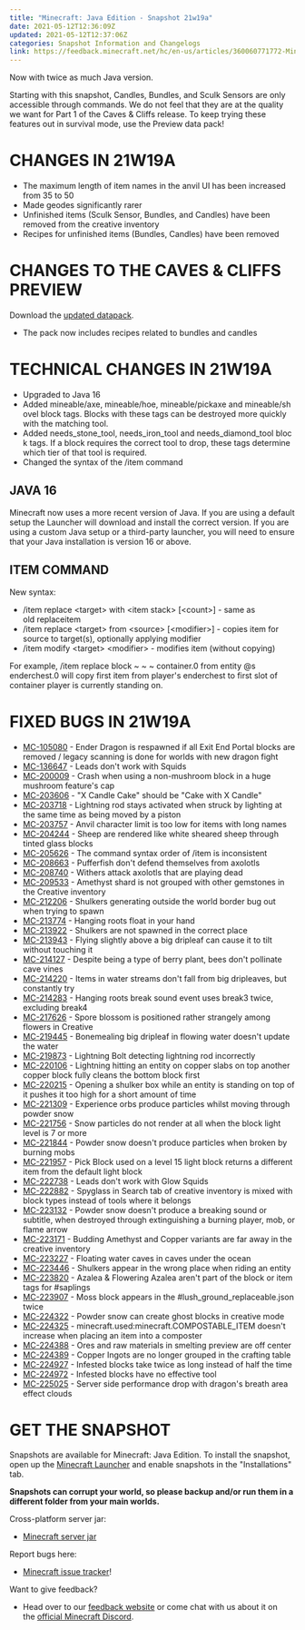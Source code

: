 ```yaml
---
title: "Minecraft: Java Edition - Snapshot 21w19a"
date: 2021-05-12T12:36:09Z
updated: 2021-05-12T12:37:06Z
categories: Snapshot Information and Changelogs
link: https://feedback.minecraft.net/hc/en-us/articles/360060771772-Minecraft-Java-Edition-Snapshot-21w19a
---
```


Now with twice as much Java version.

Starting with this snapshot, Candles, Bundles, and Sculk Sensors are only accessible through commands. We do not feel that they are at the quality we want for Part 1 of the Caves & Cliffs release. To keep trying these features out in survival mode, use the Preview data pack!

# CHANGES IN 21W19A

-   The maximum length of item names in the anvil UI has been increased from 35 to 50
-   Made geodes significantly rarer
-   Unfinished items (Sculk Sensor, Bundles, and Candles) have been removed from the creative inventory
-   Recipes for unfinished items (Bundles, Candles) have been removed

# CHANGES TO THE CAVES & CLIFFS PREVIEW

Download the [updated datapack](https://launcher.mojang.com/v1/objects/a6b56d6f14869646eb8d399e99a0149bdd954490/CavesAndCliffsPreview.zip).

-   The pack now includes recipes related to bundles and candles

# TECHNICAL CHANGES IN 21W19A

-   Upgraded to Java 16
-   Added mineable/axe, mineable/hoe, mineable/pickaxe and mineable/shovel block tags. Blocks with these tags can be destroyed more quickly with the matching tool.
-   Added needs_stone_tool, needs_iron_tool and needs_diamond_tool block tags. If a block requires the correct tool to drop, these tags determine which tier of that tool is required.
-   Changed the syntax of the /item command

## JAVA 16

Minecraft now uses a more recent version of Java. If you are using a default setup the Launcher will download and install the correct version. If you are using a custom Java setup or a third-party launcher, you will need to ensure that your Java installation is version 16 or above.

## ITEM COMMAND

New syntax:

-   /item replace \<target\> with \<item stack\> \[\<count\>\] - same as old replaceitem
-   /item replace \<target\> from \<source\> \[\<modifier\>\] - copies item for source to target(s), optionally applying modifier
-   /item modify \<target\> \<modifier\> - modifies item (without copying)

For example, /item replace block \~ \~ \~ container.0 from entity \@s enderchest.0 will copy first item from player's enderchest to first slot of container player is currently standing on.

# FIXED BUGS IN 21W19A

-   [MC-105080](https://bugs.mojang.com/browse/MC-105080) - Ender Dragon is respawned if all Exit End Portal blocks are removed / legacy scanning is done for worlds with new dragon fight
-   [MC-136647](https://bugs.mojang.com/browse/MC-136647) - Leads don't work with Squids
-   [MC-200009](https://bugs.mojang.com/browse/MC-200009) - Crash when using a non-mushroom block in a huge mushroom feature's cap
-   [MC-203606](https://bugs.mojang.com/browse/MC-203606) - "X Candle Cake" should be "Cake with X Candle"
-   [MC-203718](https://bugs.mojang.com/browse/MC-203718) - Lightning rod stays activated when struck by lighting at the same time as being moved by a piston
-   [MC-203757](https://bugs.mojang.com/browse/MC-203757) - Anvil character limit is too low for items with long names
-   [MC-204244](https://bugs.mojang.com/browse/MC-204244) - Sheep are rendered like white sheared sheep through tinted glass blocks
-   [MC-205626](https://bugs.mojang.com/browse/MC-205626) - The command syntax order of /item is inconsistent
-   [MC-208663](https://bugs.mojang.com/browse/MC-208663) - Pufferfish don't defend themselves from axolotls
-   [MC-208740](https://bugs.mojang.com/browse/MC-208740) - Withers attack axolotls that are playing dead
-   [MC-209533](https://bugs.mojang.com/browse/MC-209533) - Amethyst shard is not grouped with other gemstones in the Creative inventory
-   [MC-212206](https://bugs.mojang.com/browse/MC-212206) - Shulkers generating outside the world border bug out when trying to spawn
-   [MC-213774](https://bugs.mojang.com/browse/MC-213774) - Hanging roots float in your hand
-   [MC-213922](https://bugs.mojang.com/browse/MC-213922) - Shulkers are not spawned in the correct place
-   [MC-213943](https://bugs.mojang.com/browse/MC-213943) - Flying slightly above a big dripleaf can cause it to tilt without touching it
-   [MC-214127](https://bugs.mojang.com/browse/MC-214127) - Despite being a type of berry plant, bees don't pollinate cave vines
-   [MC-214220](https://bugs.mojang.com/browse/MC-214220) - Items in water streams don't fall from big dripleaves, but constantly try
-   [MC-214283](https://bugs.mojang.com/browse/MC-214283) - Hanging roots break sound event uses break3 twice, excluding break4
-   [MC-217626](https://bugs.mojang.com/browse/MC-217626) - Spore blossom is positioned rather strangely among flowers in Creative
-   [MC-219445](https://bugs.mojang.com/browse/MC-219445) - Bonemealing big dripleaf in flowing water doesn't update the water
-   [MC-219873](https://bugs.mojang.com/browse/MC-219873) - Lightning Bolt detecting lightning rod incorrectly
-   [MC-220106](https://bugs.mojang.com/browse/MC-220106) - Lightning hitting an entity on copper slabs on top another copper block fully cleans the bottom block first
-   [MC-220215](https://bugs.mojang.com/browse/MC-220215) - Opening a shulker box while an entity is standing on top of it pushes it too high for a short amount of time
-   [MC-221309](https://bugs.mojang.com/browse/MC-221309) - Experience orbs produce particles whilst moving through powder snow
-   [MC-221756](https://bugs.mojang.com/browse/MC-221756) - Snow particles do not render at all when the block light level is 7 or more
-   [MC-221844](https://bugs.mojang.com/browse/MC-221844) - Powder snow doesn't produce particles when broken by burning mobs
-   [MC-221957](https://bugs.mojang.com/browse/MC-221957) - Pick Block used on a level 15 light block returns a different item from the default light block
-   [MC-222738](https://bugs.mojang.com/browse/MC-222738) - Leads don't work with Glow Squids
-   [MC-222882](https://bugs.mojang.com/browse/MC-222882) - Spyglass in Search tab of creative inventory is mixed with block types instead of tools where it belongs
-   [MC-223132](https://bugs.mojang.com/browse/MC-223132) - Powder snow doesn't produce a breaking sound or subtitle, when destroyed through extinguishing a burning player, mob, or flame arrow
-   [MC-223171](https://bugs.mojang.com/browse/MC-223171) - Budding Amethyst and Copper variants are far away in the creative inventory
-   [MC-223227](https://bugs.mojang.com/browse/MC-223227) - Floating water caves in caves under the ocean
-   [MC-223446](https://bugs.mojang.com/browse/MC-223446) - Shulkers appear in the wrong place when riding an entity
-   [MC-223820](https://bugs.mojang.com/browse/MC-223820) - Azalea & Flowering Azalea aren't part of the block or item tags for #saplings
-   [MC-223907](https://bugs.mojang.com/browse/MC-223907) - Moss block appears in the #lush_ground_replaceable.json twice
-   [MC-224322](https://bugs.mojang.com/browse/MC-224322) - Powder snow can create ghost blocks in creative mode
-   [MC-224325](https://bugs.mojang.com/browse/MC-224325) - minecraft.used:minecraft.COMPOSTABLE_ITEM doesn't increase when placing an item into a composter
-   [MC-224388](https://bugs.mojang.com/browse/MC-224388) - Ores and raw materials in smelting preview are off center
-   [MC-224389](https://bugs.mojang.com/browse/MC-224389) - Copper Ingots are no longer grouped in the crafting table
-   [MC-224927](https://bugs.mojang.com/browse/MC-224927) - Infested blocks take twice as long instead of half the time
-   [MC-224972](https://bugs.mojang.com/browse/MC-224972) - Infested blocks have no effective tool
-   [MC-225025](https://bugs.mojang.com/browse/MC-225025) - Server side performance drop with dragon's breath area effect clouds

# GET THE SNAPSHOT

Snapshots are available for Minecraft: Java Edition. To install the snapshot, open up the [Minecraft Launcher](https://www.minecraft.net/download.html) and enable snapshots in the \"Installations\" tab.

**Snapshots can corrupt your world, so please backup and/or run them in a different folder from your main worlds.**

Cross-platform server jar:

-   [Minecraft server jar](https://launcher.mojang.com/v1/objects/d0a9151432af384f5f2ca72e8e43422772158d0e/server.jar)

Report bugs here:

-   [Minecraft issue tracker](https://bugs.mojang.com/browse/MC)!

Want to give feedback?

-   Head over to our [feedback website](https://aka.ms/CavesCliffsFeedback?ref=minecraftnet) or come chat with us about it on the [official Minecraft Discord](https://discordapp.com/invite/minecraft).
